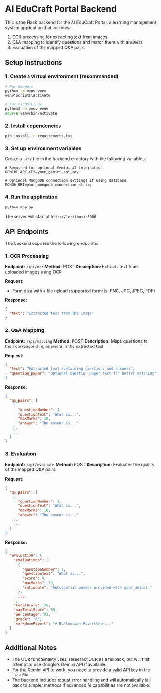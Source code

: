 # AI EduCraft Portal Backend

This is the Flask backend for the AI EduCraft Portal, a learning management system application that includes:

1. OCR processing for extracting text from images
2. Q&A mapping to identify questions and match them with answers
3. Evaluation of the mapped Q&A pairs

## Setup Instructions

### 1. Create a virtual environment (recommended)

```bash
# For Windows
python -m venv venv
venv\Scripts\activate

# For macOS/Linux
python3 -m venv venv
source venv/bin/activate
```

### 2. Install dependencies

```bash
pip install -r requirements.txt
```

### 3. Set up environment variables

Create a `.env` file in the backend directory with the following variables:

```
# Required for optional Gemini AI integration
GEMINI_API_KEY=your_gemini_api_key

# Optional MongoDB connection settings if using database
MONGO_URI=your_mongodb_connection_string
```

### 4. Run the application

```bash
python app.py
```

The server will start at `http://localhost:5000`

## API Endpoints

The backend exposes the following endpoints:

### 1. OCR Processing

**Endpoint:** `/api/ocr`
**Method:** POST
**Description:** Extracts text from uploaded images using OCR

**Request:**
- Form data with a file upload (supported formats: PNG, JPG, JPEG, PDF)

**Response:**
```json
{
  "text": "Extracted text from the image"
}
```

### 2. Q&A Mapping

**Endpoint:** `/api/mapping`
**Method:** POST
**Description:** Maps questions to their corresponding answers in the extracted text

**Request:**
```json
{
  "text": "Extracted text containing questions and answers",
  "question_paper": "Optional question paper text for better matching"
}
```

**Response:**
```json
{
  "qa_pairs": [
    {
      "questionNumber": 1,
      "questionText": "What is...",
      "maxMarks": 10,
      "answer": "The answer is..."
    },
    ...
  ]
}
```

### 3. Evaluation

**Endpoint:** `/api/evaluate`
**Method:** POST
**Description:** Evaluates the quality of the mapped Q&A pairs

**Request:**
```json
{
  "qa_pairs": [
    {
      "questionNumber": 1,
      "questionText": "What is...",
      "maxMarks": 10,
      "answer": "The answer is..."
    },
    ...
  ]
}
```

**Response:**
```json
{
  "evaluation": {
    "evaluations": [
      {
        "questionNumber": 1,
        "questionText": "What is...",
        "score": 8,
        "maxMarks": 10,
        "rationale": "Substantial answer provided with good detail."
      },
      ...
    ],
    "totalScore": 25,
    "maxTotalScore": 30,
    "percentage": 83,
    "grade": "A",
    "markdownReport": "# Evaluation Report\n\n..."
  }
}
```

## Additional Notes

- The OCR functionality uses Tesseract OCR as a fallback, but will first attempt to use Google's Gemini API if available.
- For the Gemini API to work, you need to provide a valid API key in the `.env` file.
- The backend includes robust error handling and will automatically fall back to simpler methods if advanced AI capabilities are not available. 